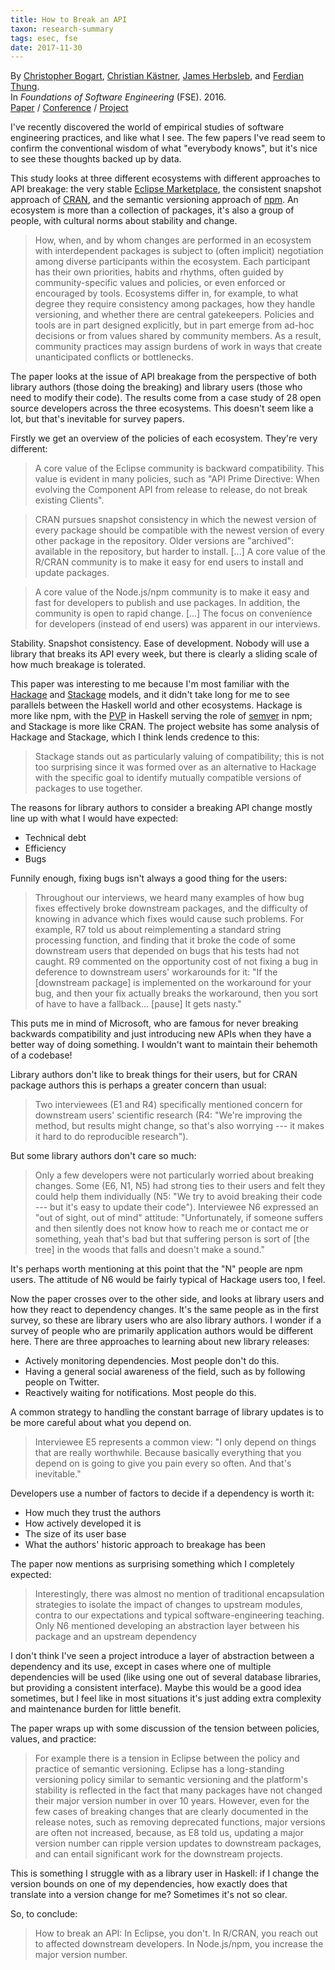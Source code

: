 ```yaml
---
title: How to Break an API
taxon: research-summary
tags: esec, fse
date: 2017-11-30
---
```


By [Christopher Bogart][a1], [Christian Kästner][a2], [James Herbsleb][a3], and [Ferdian Thung][a4].<br>
In *Foundations of Software Engineering* (FSE). 2016.<br>
[Paper][m1] / [Conference][m2] / [Project][m3]

I've recently discovered the world of empirical studies of software
engineering practices, and like what I see.  The few papers I've read
seem to confirm the conventional wisdom of what "everybody knows", but
it's nice to see these thoughts backed up by data.

This study looks at three different ecosystems with different
approaches to API breakage: the very stable [Eclipse Marketplace][1],
the consistent snapshot approach of [CRAN][2], and the semantic
versioning approach of [npm][3].  An ecosystem is more than a
collection of packages, it's also a group of people, with cultural
norms about stability and change.

> How, when, and by whom changes are performed in an ecosystem with
> interdependent packages is subject to (often implicit) negotiation
> among diverse participants within the ecosystem.  Each participant
> has their own priorities, habits and rhythms, often guided by
> community-specific values and policies, or even enforced or
> encouraged by tools.  Ecosystems differ in, for example, to what
> degree they require consistency among packages, how they handle
> versioning, and whether there are central gatekeepers.  Policies and
> tools are in part designed explicitly, but in part emerge from
> ad-hoc decisions or from values shared by community members.  As a
> result, community practices may assign burdens of work in ways that
> create unanticipated conflicts or bottlenecks.

The paper looks at the issue of API breakage from the perspective of
both library authors (those doing the breaking) and library users
(those who need to modify their code).  The results come from a case
study of 28 open source developers across the three ecosystems.  This
doesn't seem like a lot, but that's inevitable for survey papers.

Firstly we get an overview of the policies of each ecosystem.  They're
very different:

> A core value of the Eclipse community is backward compatibility.
> This value is evident in many policies, such as "API Prime
> Directive: When evolving the Component API from release to release,
> do not break existing Clients".

> CRAN pursues snapshot consistency in which the newest version of
> every package should be compatible with the newest version of every
> other package in the repository.  Older versions are "archived":
> available in the repository, but harder to install.  [...]  A core
> value of the R/CRAN community is to make it easy for end users to
> install and update packages.

> A core value of the Node.js/npm community is to make it easy and
> fast for developers to publish and use packages.  In addition, the
> community is open to rapid change.  [...]  The focus on convenience
> for developers (instead of end users) was apparent in our
> interviews.

Stability.  Snapshot consistency.  Ease of development.  Nobody will
use a library that breaks its API every week, but there is clearly a
sliding scale of how much breakage is tolerated.

This paper was interesting to me because I'm most familiar with the
[Hackage][4] and [Stackage][5] models, and it didn't take long for me
to see parallels between the Haskell world and other ecosystems.
Hackage is more like npm, with the [PVP][6] in Haskell serving the
role of [semver][7] in npm; and Stackage is more like CRAN.  The
project website has some analysis of Hackage and Stackage, which I
think lends credence to this:

> Stackage stands out as particularly valuing of compatibility; this
> is not too surprising since it was formed over as an alternative to
> Hackage with the specific goal to identify mutually compatible
> versions of packages to use together.

The reasons for library authors to consider a breaking API change
mostly line up with what I would have expected:

- Technical debt
- Efficiency
- Bugs

Funnily enough, fixing bugs isn't always a good thing for the users:

> Throughout our interviews, we heard many examples of how bug fixes
> effectively broke downstream packages, and the difficulty of knowing
> in advance which fixes would cause such problems.  For example, R7
> told us about reimplementing a standard string processing function,
> and finding that it broke the code of some downstream users that
> depended on bugs that his tests had not caught.  R9 commented on the
> opportunity cost of not fixing a bug in deference to downstream
> users' workarounds for it: "If the [downstream package] is
> implemented on the workaround for your bug, and then your fix
> actually breaks the workaround, then you sort of have to have a
> fallback... [pause] It gets nasty."

This puts me in mind of Microsoft, who are famous for never breaking
backwards compatibility and just introducing new APIs when they have a
better way of doing something.  I wouldn't want to maintain their
behemoth of a codebase!

Library authors don't like to break things for their users, but for
CRAN package authors this is perhaps a greater concern than usual:

> Two interviewees (E1 and R4) specifically mentioned concern for
> downstream users' scientific research (R4: "We're improving the
> method, but results might change, so that's also worrying --- it
> makes it hard to do reproducible research").

But some library authors don't care so much:

> Only a few developers were not particularly worried about breaking
> changes. Some (E6, N1, N5) had strong ties to their users and felt
> they could help them individually (N5: "We try to avoid breaking
> their code --- but it's easy to update their code").  Interviewee N6
> expressed an "out of sight, out of mind" attitude: "Unfortunately,
> if someone suffers and then silently does not know how to reach me
> or contact me or something, yeah that's bad but that suffering
> person is sort of [the tree] in the woods that falls and doesn't
> make a sound."

It's perhaps worth mentioning at this point that the "N" people are
npm users.  The attitude of N6 would be fairly typical of Hackage
users too, I feel.

Now the paper crosses over to the other side, and looks at library
users and how they react to dependency changes.  It's the same people
as in the first survey, so these are library users who are also
library authors.  I wonder if a survey of people who are primarily
application authors would be different here.  There are three
approaches to learning about new library releases:

- Actively monitoring dependencies.  Most people don't do this.
- Having a general social awareness of the field, such as by following
  people on Twitter.
- Reactively waiting for notifications.  Most people do this.

A common strategy to handling the constant barrage of library updates
is to be more careful about what you depend on.

> Interviewee E5 represents a common view: "I only depend on things
> that are really worthwhile.  Because basically everything that you
> depend on is going to give you pain every so often. And that's
> inevitable."

Developers use a number of factors to decide if a dependency is worth
it:

- How much they trust the authors
- How actively developed it is
- The size of its user base
- What the authors' historic approach to breakage has been

The paper now mentions as surprising something which I completely
expected:

> Interestingly, there was almost no mention of traditional
> encapsulation strategies to isolate the impact of changes to
> upstream modules, contra to our expectations and typical
> software-engineering teaching.  Only N6 mentioned developing an
> abstraction layer between his package and an upstream dependency

I don't think I've seen a project introduce a layer of abstraction
between a dependency and its use, except in cases where one of
multiple dependencies will be used (like using one out of several
database libraries, but providing a consistent interface).  Maybe this
would be a good idea sometimes, but I feel like in most situations
it's just adding extra complexity and maintenance burden for little
benefit.

The paper wraps up with some discussion of the tension between
policies, values, and practice:

> For example there is a tension in Eclipse between the policy and
> practice of semantic versioning.  Eclipse has a long-standing
> versioning policy similar to semantic versioning and the platform's
> stability is reflected in the fact that many packages have not
> changed their major version number in over 10 years.  However, even
> for the few cases of breaking changes that are clearly documented in
> the release notes, such as removing deprecated functions, major
> versions are often not increased, because, as E8 told us, updating a
> major version number can ripple version updates to downstream
> packages, and can entail significant work for the downstream
> projects.

This is something I struggle with as a library user in Haskell: if I
change the version bounds on one of my dependencies, how exactly does
that translate into a version change for me?  Sometimes it's not so
clear.

So, to conclude:

> How to break an API: In Eclipse, you don't.  In R/CRAN, you reach
> out to affected downstream developers.  In Node.js/npm, you increase
> the major version number.

[a1]: http://chris.bogarthome.net/
[a2]: https://www.cs.cmu.edu/~ckaestne/
[a3]: http://herbsleb.org/
[a4]: https://sites.google.com/site/ferdianthung/
[m1]: https://dl.acm.org/citation.cfm?id=2950325
[m2]: http://www.cs.ucdavis.edu/fse2016/
[m3]: http://breakingapis.org/
[1]: https://marketplace.eclipse.org/
[2]: https://cran.r-project.org/
[3]: https://www.npmjs.com/
[4]: https://hackage.haskell.org/
[5]: https://www.stackage.org/
[6]: https://pvp.haskell.org/
[7]: https://semver.org/

